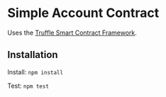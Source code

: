 # Simple Account Contract
Uses the [Truffle Smart Contract Framework](http://truffleframework.com).

## Installation
Install: `npm install`

Test: `npm test`